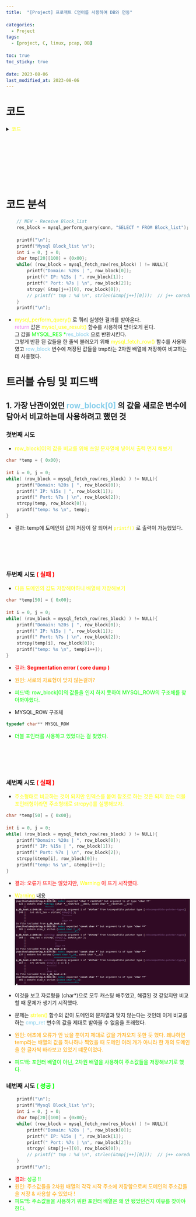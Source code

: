 ```yaml
---
title:  "[Project] 프로젝트 C언어를 사용하여 DB와 연동"

categories:
  - Project
tags:
  - [project, C, linux, pcap, DB] 

toc: true
toc_sticky: true

date: 2023-08-06
last_modified_at: 2023-08-06
---
```



# 코드

<details>
<summary> <span style="color:yellow"> 코드 </span> </summary>
<div markdown="1">

```c
#include <stdio.h>
#include <pcap.h>
#include <string.h>
#include <stdlib.h>
#include <mysql.h>
#include <time.h>

// function()
MYSQL_RES* mysql_perform_query(MYSQL *connection, char *sql_query);
 
// PCAP
#define ETHER_ADDR_LEN 6

struct sniff_ethernet {
	u_char ether_dhost[ETHER_ADDR_LEN];
	u_char ether_shost[ETHER_ADDR_LEN];
	u_short ether_type;
};

struct sniff_ip {
	u_char ip_vhl;
	u_char ip_tos;
	u_short ip_len;
	u_short ip_id;
	u_short ip_off;

#define IP_RF 0x8000
#define IP_DF 0x4000
#define IP_MF 0x2000
#define IP_OFFMASK 0x1fff

	u_char ip_ttl;
	u_char ip_p;
	u_short ip_sum;
	
	struct in_addr ip_src, ip_dst;
};
#define IP_HL(ip)	(( (ip)->ip_vhl ) & 0x0f)
#define IP_V(ip)	(( (ip)->ip_vhl ) >> 4)


typedef u_int tcp_seq;
struct sniff_tcp {
	u_short th_dport;
	u_short th_sport;
	tcp_seq th_seq;
	tcp_seq th_ack;

	u_char th_offx2;
#define TH_OFF(tcp)	(( (tcp)->th_offx2 & 0xf0) >> 4 )
	u_char th_flags;

#define TH_FIN 0x01
#define TH_SYN 0x02 
#define TH_RST 0x04
#define TH_PUSH 0x08
#define TH_ACK 0x10
#define TH_URG 0x20
#define TH_ECE 0x40
#define TH_CRW 0x80
#define TH_FLAGS (TH_FIN|TH_SYN|TH_RST|TH_PUSH|TH_ACK|TH_URG|TH_ECE|TH_CRW)

	u_short th_win;
	u_short th_sum;
	u_short th_urp;
};


void got_packet(u_char *args, const struct pcap_pkthdr *header, const u_char* packet);

int main( int argc, char *argv[])
{

	char *dev, errbuf[PCAP_ERRBUF_SIZE];

	pcap_t *handle;

	bpf_u_int32 net;
	bpf_u_int32 mask;

	struct bpf_program fp;
	char filter_exp[] = "port 80";

	struct pcap_pkthdr header;
	const u_char *packet;


	dev = pcap_lookupdev(errbuf);
	if( dev == NULL ) {
		fprintf(stderr, "could not find default device %s \n", errbuf);
		return 2;
	}

	if( pcap_lookupnet(dev, &net, &mask, errbuf) == -1 ) {
		fprintf(stderr, "could not get netmask for device %s : %s \n", dev, errbuf);
		net = 0;
		mask = 0;
	}

	handle = pcap_open_live(dev, BUFSIZ, 1, 1000, errbuf);
	if( handle == NULL ) {
		fprintf(stderr, "could not open device %s : %s \n", dev, errbuf);
		return 2;
	}

	if( pcap_compile(handle, &fp, filter_exp, 0, net) == -1 ) {
		fprintf(stderr, "could not parse filter %s : %s \n", filter_exp, pcap_geterr(handle));
		return 2;
	}

	if( pcap_setfilter(handle, &fp) == -1 ) {
		fprintf(stderr, "could not install filter %s : %s \n", filter_exp, pcap_geterr(handle));
		return 2;
	}

	int result = 0;
	result = pcap_loop(handle, 0, got_packet, NULL);
	if( result != 0 ) {
		fprintf(stderr,"ERROR : pcap_loop() end with error !!! \n");
	} else {
		fprintf(stdout,"INFO : pcap_loop() end without error \n");
	}

	pcap_close(handle);

	return 0;
} // end of main() .

void got_packet(u_char *args, const struct pcap_pkthdr *header, const u_char* packet)
{
	#define SIZE_ETHERNET 14

	const struct sniff_ethernet *ethernet;
	const struct sniff_ip *ip;
	const struct sniff_tcp *tcp;
	const char *payload;

	u_int size_ip;
	u_int size_tcp;

	ethernet = (struct sniff_ethernet*)(packet);
	ip = (struct sniff_ip*)(packet + SIZE_ETHERNET);
	size_ip = IP_HL(ip) * 4;
	if( size_ip < 20 ) {
		fprintf(stderr, " * Invalid IP Header Length %u bytes \n", size_ip);
	}

	tcp = (struct sniff_tcp*)(packet + SIZE_ETHERNET + size_ip);
	size_tcp = TH_OFF(tcp) * 4;
	if( size_tcp < 20 ) {
		fprintf(stderr, " * Invalid TCP Header Length %u bytes \n", size_tcp);
	}

	payload = (u_char*)(packet + SIZE_ETHERNET + size_ip + size_tcp);

	unsigned short int payload_len = 0;
	payload_len = ntohs(ip->ip_len) - size_ip - size_tcp;

	// IP
	char *IPbuffer, *IPbuffer2;
	char IPbuffer_str[16];
	char IPbuffer2_str[16];

	IPbuffer = inet_ntoa(ip->ip_src);
	strcpy(IPbuffer_str, IPbuffer);

	IPbuffer2 = inet_ntoa(ip->ip_dst);
	strcpy(IPbuffer2_str, IPbuffer2);

	// port
	unsigned short tcp_src_port = 0;
	unsigned short tcp_dst_port = 0;

	tcp_src_port = ntohs(tcp->th_sport);
	tcp_dst_port = ntohs(tcp->th_dport);

	// domain
	u_char *domain = NULL;
	u_char *domain_end = NULL;
	u_char domain_str[256] = { 0x00};

	int domain_len = 0;

	domain = strstr(payload, "Host: ");
	if( domain != NULL ) {
		domain_end = strstr(domain, "\x0d\x0a");
		if( domain_end != NULL ) {
			domain_len = domain_end - domain - 6;
			strncpy(domain_str, domain + 6, domain_len );
//			printf("INFO: Domain : %s \n", domain_str);
		} else {
//			printf("INFO: Host string not found \n");
		}
	}


	
	// DB
	MYSQL_RES *res;
	MYSQL_ROW row;
	
    // New DB FOR compare with domain
	MYSQL_RES *res_block;
	MYSQL_ROW row_block;


	MYSQL* conn = mysql_init(NULL);
	if (conn == NULL) {
		printf("MySQL initialization failed");
		return;
	}
		
	// connect DB
	char* server = "localhost";
	char* user = "root";
	char* password = "1234";
	char* database = "project";
	
	if (mysql_real_connect(conn, server, user, password, database, 0, NULL, 0) == NULL) {
		printf("Unable to connect with MySQL server\n");
		mysql_close(conn);
		return;
	}


	if( domain_len ) {
		int cmp_ret = 1; // for compare result


		// NEW - Receive Block_list
		res_block = mysql_perform_query(conn, "SELECT * FROM Block_list");
		
		printf("\n");
		printf("Mysql Block_list \n");
		int i = 0, j = 0;
		char tmp[20][100] = {0x00};
		while( (row_block = mysql_fetch_row(res_block) ) != NULL){
			printf("Domain: %20s | ", row_block[0]);
			printf(" IP: %15s | ", row_block[1]);
			printf(" Port: %7s | \n", row_block[2]);
			strcpy( &tmp[j++][0], row_block[0]);
			// printf(" tmp : %d \n", strlen(&tmp[j++][0]));  // j++ coredump warning !!!
		}
		printf("\n");


		// start for loop 1 .
		for(int i = 0; i < 100; i++ ) {

		// if you knew str_len, you choice method like this
		int str1_len = strlen( &tmp[i][0] );
		// printf("why? %s . \n", &tmp[i][0] ); 
		// printf("str1_len : %d \n", str1_len);
		int str2_len = strlen( domain_str );
		// printf("domain : %s \n", domain_str);
		// printf("str2_len : %d \n", str2_len);

		if( str1_len != str2_len ) {
			continue; // move to next array !
		}
		
		printf("compare start \n");
		cmp_ret = strcmp( &tmp[i][0], domain_str );
		printf("DEBUG: domain name check result : %d \n", cmp_ret);

		if( cmp_ret == 0 )
			break; // stop for loop 1 .
		
		// break if meet NULL data in array .
		if( strlen( &tmp[0][i] ) == 0 ) 
			break; // stop for loop 1.
			

		} // end for loop 1 .



		// port
		printf("DATA: IP src : %s \n", IPbuffer_str);
		printf("DATA: IP dst : %s \n", IPbuffer2_str);

		printf("DATA : src Port %u \n", tcp_src_port);
		printf("DATA : dst Port %u \n", tcp_dst_port);
		
		// domain
		printf("INFO: Domain : %s . \n", domain_str);
		
		
		// for time check
		time_t t1;
		time(&t1);
		
		char* time_buf = ctime(&t1);
		time_buf[strlen(time_buf)-1] = '\0';
		printf("ctime의 결과 : %s\n", time_buf);
		
		char query[1024] = { 0x00};
		// query setting
		sprintf(query, "INSERT INTO Recent_list VALUES('%s', '%s', '%d', '%s')", domain_str, IPbuffer2_str, tcp_dst_port, time_buf);
		
		// mysql_perform_query(conn, query);
		if( mysql_query(conn, query) )
			printf("mysql_query Sucess \n");

		if( cmp_ret == 0 ) {
			printf("DEBUG: main blocked . \n");
		// sendraw(); // here is block packet function location later
		} else {
			printf("DEBUG: domain allowed . \n");
		} // end if emp_ret .

		res = mysql_perform_query(conn, "SELECT * FROM Recent_list");

		printf("\n");
		printf("Mysql contents in mysql Recent_list \n");
		while( (row = mysql_fetch_row(res) ) != NULL){
			printf("Domain: %20s | ", row[0]);
			printf(" IP: %15s | ", row[1]);
			printf(" Port: %7s | ", row[2]);
			printf(" Time: %s . \n", row[3]);
		}
		printf("\n");
		mysql_free_result(res);
		mysql_close(conn);

		} // end if domain_len
} // end of got_packet()

// query function() for print of DB contents
MYSQL_RES* mysql_perform_query(MYSQL *connection, char *sql_query) {
 
    if(mysql_query(connection, sql_query)) {
        printf("MYSQL query error : %s\n", mysql_error(connection));
        exit(1);
    }
    return mysql_use_result(connection);
}
```

</div>
</details>


<br>
<br>
<br>
<br>
<br>
<br>
<br>
<br>


# 코드 분석

```c
    // NEW - Receive Block_list
    res_block = mysql_perform_query(conn, "SELECT * FROM Block_list");
    
    printf("\n");
    printf("Mysql Block_list \n");
    int i = 0, j = 0;
    char tmp[20][100] = {0x00};
    while( (row_block = mysql_fetch_row(res_block) ) != NULL){
        printf("Domain: %20s | ", row_block[0]);
        printf(" IP: %15s | ", row_block[1]);
        printf(" Port: %7s | \n", row_block[2]);
        strcpy( &tmp[j++][0], row_block[0]);
        // printf(" tmp : %d \n", strlen(&tmp[j++][0]));  // j++ coredump warning !!!
    }
    printf("\n");
```
- <span style="color:yellow"> mysql_perform_query() </span>로 쿼리 실행한 결과를 받아온다. <br>
<span style="color:violet"> return </span>값은 <span style="color:yellow"> mysql_use_result() </span>함수를 사용하여 받아오게 된다. <br>
그 값을 <span style="color:#00FF00"> MYSQL_RES *</span><span style="color:#87CEEB">res_block </span>으로 반환시킨다. <br>
그렇게 반환 된 값들을 한 줄씩 불러오기 위해 <span style="color:yellow"> mysql_fetch_row() </span>함수를 사용하였고 <span style="color:#87CEEB"> row_block </span>변수에 저장된 값들을 tmp라는 2차원 배열에 저장하여 비교하는데 사용했다.



# 트러블 슈팅 및 피드백

## 1. 가장 난관이였던 <span style="color:#87CEEB"> row_block[0] </span>의 값을 새로운 변수에 담아서 비교하는데 사용하려고 했던 것

### 첫번째 시도
- <span style="color:yellow"> row_block[0]의 값을 비교를 위해 쓰일 문자열에 넣어서 출력 먼저 해보기 </span>
```c
char *temp = { 0x00};

int i = 0, j = 0;
while( (row_block = mysql_fetch_row(res_block) ) != NULL){
    printf("Domain: %20s | ", row_block[0]);
    printf(" IP: %15s | ", row_block[1]);
    printf(" Port: %7s | \n", row_block[2]);
    strcpy(temp, row_block[0]);
    printf("temp: %s \n", temp);
}
```
- 결과: temp에 도메인의 값이 저장이 잘 되어서 <span style="color:yellow"> `printf()` </span>로 출력이 가능했었다.
  

<br>
<br>
<br>
<br>

### 두번째 시도 <span style="color:#FF0000"> ( 실패 ) </span>

- <span style="color:yellow"> 다음 도메인의 값도 저장해야하니 배열에 저장해보기 </span>
```c
char *temp[50] = { 0x00};

int i = 0, j = 0;
while( (row_block = mysql_fetch_row(res_block) ) != NULL){
    printf("Domain: %20s | ", row_block[0]);
    printf(" IP: %15s | ", row_block[1]);
    printf(" Port: %7s | \n", row_block[2]);
    strcpy(temp[i], row_block[0]);
    printf("temp: %s \n", temp[i++]);
}
```
- <span style="color:#FF0000"> 결과: **Segmentation error ( core dump )** </span> 
- <span style="color:orange"> 원인: 서로의 자료형이 맞지 않는걸까?</span>
- <span style="color:#00FF00"> 피드백: row_block[0]의 값들을 인지 하지 못하여 MYSQL_ROW의 구조체를 찾아봐야했다. </span> 

- MYSQL_ROW 구조체
```c
typedef char** MYSQL_ROW
```
- <span style="color:#00FF00"> 더블 포인터를 사용하고 있었다는 걸 찾았다. </span>
  
<br>
<br>
<br>
<br>

### 세번째 시도 <span style="color:#FF0000"> ( 실패 ) </span>
- <span style="color:yellow"> 주소형태로 비교하는 것이 되지만 인덱스를 붙여 참조로 하는 것은 되지 않는 더블포인터형이라면 주소형태로 strcpy()를 실행해보자. </span>

```c
char *temp[50] = { 0x00};

int i = 0, j = 0;
while( (row_block = mysql_fetch_row(res_block) ) != NULL){
    printf("Domain: %20s | ", row_block[0]);
    printf(" IP: %15s | ", row_block[1]);
    printf(" Port: %7s | \n", row_block[2]);
    strcpy(&temp[i], row_block[0]);
    printf("temp: %s \n", &temp[i++]);
}
```
- <span style="color:#FF0000"> 결과: 오류가 뜨지는 않았지만, <span style="color:yellow"> Warning </span>이 뜨기 시작헀다. </span>

- <span style="color:yellow"> Warning </span> 내용
  ![pj_db_5_warning](../../images/pj_db_5_warning.png)  
- 이것을 보고 자료형을 (char*)으로 모두 캐스팅 해주었고, 해결된 것 같았지만 비교할 때 문제가 생기기 시작했다.
- 문제는 <span style="color:yellow"> strlen() </span>함수의 값이 도메인의 문자열과 맞지 않는다는 것인데 이게 비교를 하는 <span style="color:#87CEEB"> cmp_ret </span>변수의 값을 제대로 받아올 수 없음을 초래했다.

- <span style="color:orange"> 원인: 애초에 오류가 안 났을 뿐이지 제대로 값을 가져오지 못한 듯 했다. 왜냐하면 temp라는 배열의 값을 하나하나 찍었을 때 도메인 여러 개가 아니라 한 개의 도메인을 한 글자씩 바라보고 있었기 떄문이었다. </span>
- <span style="color:#00FF00"> 피드백: 포인터 배열이 아닌, 2차원 배열을 사용하여 주소값들을 저장해보기로 했다. </span>


### 네번째 시도 <span style="color:#00FF00"> ( 성공 ) </span>
```c
    printf("\n");
    printf("Mysql Block_list \n");
    int i = 0, j = 0;
    char tmp[20][100] = {0x00};
    while( (row_block = mysql_fetch_row(res_block) ) != NULL){
        printf("Domain: %20s | ", row_block[0]);
        printf(" IP: %15s | ", row_block[1]);
        printf(" Port: %7s | \n", row_block[2]);
        strcpy( &tmp[j++][0], row_block[0]);
        // printf(" tmp : %d \n", strlen(&tmp[j++][0]));  // j++ coredump warning !!!
    }
    printf("\n");
```
- <span style="color:#FF0000"> 결과: </span> <span style="color:#00FF00"> 성공 !! </span>
- <span style="color:orange"> 원인: 주소값들을 2차원 배열의 각각 시작 주소에 저장함으로써 도메인의 주소값들을 저장 & 사용할 수 있었다 !</span>
- <span style="color:#00FF00"> 피드백: 주소값들을 사용하기 위한 포인터 배열은 왜 안 됐었던건지 이유를 찾아야한다. </span>